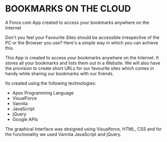 # BOOKMARKS ON THE CLOUD

A Force.com App created to access your bookmarks anywhere on the Internet

Don't you feel your Favourite Sites should be accessible irrespective of the PC or the Browser you use? Here's a simple way in which you can achieve this.

This App is created to access your bookmarks anywhere on the Internet. It stores all your bookmarks and lists them out in a Website. We will also have the provision to create short URLs for our favourite sites which comes in handy while sharing our bookmarks with our friends.

Its created using the following technologies:
* Apex Programming Language
* VisualForce
* Vannila 
* JavaScript
* jQuery
* Google APIs

The graphical Interface was designed using Visualforce, HTML, CSS and for the functionality we used Vannila JavaScript and jQuery.
